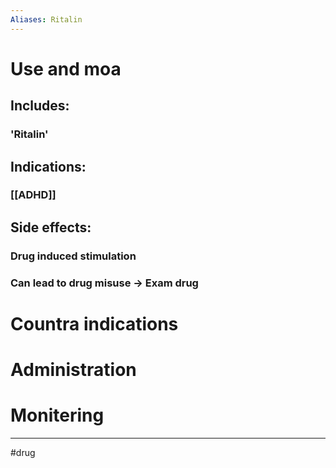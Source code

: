```yaml
---
Aliases: Ritalin
---
```

# Use and moa
## Includes:
### 'Ritalin'
## Indications:
### [[ADHD]]
## Side effects:
### Drug induced stimulation
### Can lead to drug misuse -> Exam drug
# Countra indications
# Administration 
# Monitering 

---
#drug 